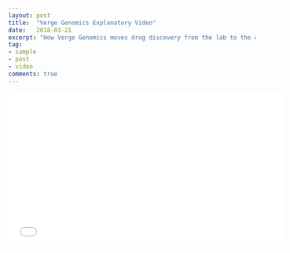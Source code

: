 ```yaml
---
layout: post
title:  "Verge Genomics Explanatory Video"
date:   2018-03-21
excerpt: "How Verge Genomics moves drug discovery from the lab to the computer."
tag:
- sample
- post
- video
comments: true
---
```

<iframe width="560" height="315" src="//www.youtube.com/embed/Rl9nl2RyEWQ" frameborder="0"> </iframe>

